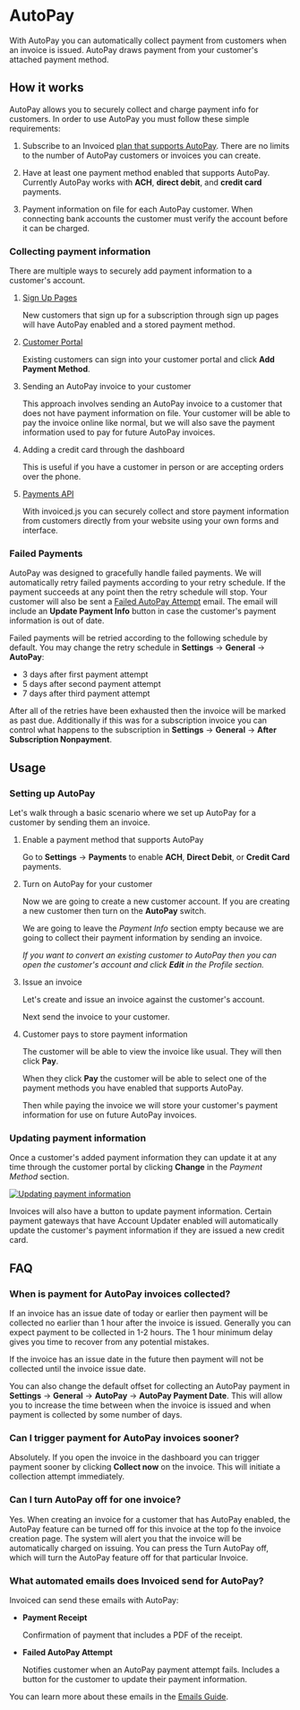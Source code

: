 # AutoPay

With AutoPay you can automatically collect payment from customers when an invoice is issued. AutoPay draws payment from your customer's attached payment method.

## How it works

AutoPay allows you to securely collect and charge payment info for customers. In order to use AutoPay you must follow these simple requirements:

1. Subscribe to an Invoiced [plan that supports AutoPay](https://invoiced.com/pricing). There are no limits to the number of AutoPay customers or invoices you can create.

2. Have at least one payment method enabled that supports AutoPay. Currently AutoPay works with **ACH**, **direct debit**, and **credit card** payments.

3. Payment information on file for each AutoPay customer. When connecting bank accounts the customer must verify the account before it can be charged.

### Collecting payment information

There are multiple ways to securely add payment information to a customer's account.

1. [Sign Up Pages](/resources/guides/sign-up-pages)

   New customers that sign up for a subscription through sign up pages will have AutoPay enabled and a stored payment method.

2. [Customer Portal](/resources/guides/billing-portal)

   Existing customers can sign into your customer portal and click **Add Payment Method**.

3. Sending an AutoPay invoice to your customer

   This approach involves sending an AutoPay invoice to a customer that does not have payment information on file. Your customer will be able to pay the invoice online like normal, but we will also save the payment information used to pay for future AutoPay invoices.

4. Adding a credit card through the dashboard
   
   This is useful if you have a customer in person or are accepting orders over the phone.

5. [Payments API](/resources/docs/dev/payment-info)
   
   With invoiced.js you can securely collect and store payment information from customers directly from your website using your own forms and interface.

### Failed Payments

AutoPay was designed to gracefully handle failed payments. We will automatically retry failed payments according to your retry schedule. If the payment succeeds at any point then the retry schedule will stop. Your customer will also be sent a [Failed AutoPay Attempt](/resources/guides/emails#payments) email. The email will include an **Update Payment Info** button in case the customer's payment information is out of date.

Failed payments will be retried according to the following schedule by default. You may change the retry schedule in **Settings** &rarr; **General** &rarr; **AutoPay**:

- 3 days after first payment attempt
- 5 days after second payment attempt
- 7 days after third payment attempt

After all of the retries have been exhausted then the invoice will be marked as past due. Additionally if this was for a subscription invoice you can control what happens to the subscription in **Settings** &rarr; **General** &rarr; **After Subscription Nonpayment**.

## Usage

### Setting up AutoPay

Let's walk through a basic scenario where we set up AutoPay for a customer by sending them an invoice.

1. Enable a payment method that supports AutoPay

   Go to **Settings** &rarr; **Payments** to enable **ACH**, **Direct Debit**, or **Credit Card** payments.

2. Turn on AutoPay for your customer

   Now we are going to create a new customer account. If you are creating a new customer then turn on the **AutoPay** switch.

   We are going to leave the *Payment Info* section empty because we are going to collect their payment information by sending an invoice.

   *If you want to convert an existing customer to AutoPay then you can open the customer's account and click **Edit** in the *Profile* section.*

3. Issue an invoice

   Let's create and issue an invoice against the customer's account.
   
   Next send the invoice to your customer.

4. Customer pays to store payment information

   The customer will be able to view the invoice like usual. They will then click **Pay**.

   When they click **Pay** the customer will be able to select one of the payment methods you have enabled that supports AutoPay.

   Then while paying the invoice we will store your customer's payment information for use on future AutoPay invoices.

### Updating payment information

Once a customer's added payment information they can update it at any time through the customer portal by clicking **Change** in the *Payment Method* section.

[![Updating payment information](/docs/img/update-payment-source.png)](/docs/img/update-payment-source.png)

Invoices will also have a button to update payment information. Certain payment gateways that have Account Updater enabled will automatically update the customer's payment information if they are issued a new credit card.

## FAQ

### When is payment for AutoPay invoices collected?

If an invoice has an issue date of today or earlier then payment will be collected no earlier than 1 hour after the invoice is issued. Generally you can expect payment to be collected in 1-2 hours. The 1 hour minimum delay gives you time to recover from any potential mistakes.

If the invoice has an issue date in the future then payment will not be collected until the invoice issue date.

You can also change the default offset for collecting an AutoPay payment in **Settings** &rarr; **General** &rarr; **AutoPay** &rarr; **AutoPay Payment Date**. This will allow you to increase the time between when the invoice is issued and when payment is collected by some number of days.

### Can I trigger payment for AutoPay invoices sooner?

Absolutely. If you open the invoice in the dashboard you can trigger payment sooner by clicking **Collect now** on the invoice. This will initiate a collection attempt immediately.

### Can I turn AutoPay off for one invoice?

Yes. When creating an invoice for a customer that has AutoPay enabled, the AutoPay feature can be turned off for this invoice at the top fo the invoice creation page. The system will alert you that the invoice will be automatically charged on issuing. You can press the Turn AutoPay off, which will turn the AutoPay feature off for that particular Invoice. 

### What automated emails does Invoiced send for AutoPay? 

Invoiced can send these emails with AutoPay:

- **Payment Receipt**
  
  Confirmation of payment that includes a PDF of the receipt.

- **Failed AutoPay Attempt**

   Notifies customer when an AutoPay payment attempt fails. Includes a button for the customer to update their payment information.

You can learn more about these emails in the [Emails Guide](/resources/guides/emails#payments).